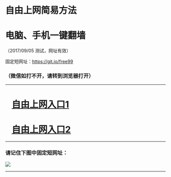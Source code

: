 ﻿# 自由上网简易方法

# 电脑、手机一键翻墙

（2017/09/05 测试，网址有效）

固定短网址：https://git.io/free99

### （微信如打不开，请转到浏览器打开）


***





# &nbsp;&nbsp; <a href="http://ft142632641.fwq-tz1001.xyz/fwqtz01.html?t=090500121050 " target="_blank">自由上网入口1</a>
# &nbsp;&nbsp; <a href="http://ft711513124.fwq-tz1002.xyz/fwqtz02.html?t=090500124411 " target="_blank">自由上网入口2</a>
***

### 请记住下图中固定短网址：

<img src="https://s3-us-west-2.amazonaws.com/fwq-1001/yjfq-20170905okok.png" /> 


***

